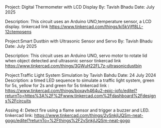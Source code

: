 Project: Digital Thermometer with LCD Display
By: Tavish Bhadu
Date: July 2025

Description:
This circuit uses an Arduino UNO,temperature sensor, a LCD display.
tinkercad link https://www.tinkercad.com/things/ki5kVjff8LL-12ctempsens


Project:Smart Dustbin with Ultrasonic Sensor and Servo
By: Tavish Bhadu
Date: July 2025

Description:
This circuit uses an Arduino UNO, servo motor to rotate lid when object detected and ultrasonic sensor
tinkercad link  https://www.tinkercad.com/things/3GWuH22FL7z-ultrasonicdustbin


Project:Traffic Light System Simulation
by Tavish Bahdu
Date: 24 July 2024
Description:
a timed LED sequence to simulate a traffic light system, green for 5s, yellow for 2s and green for 5s
tinkercad link : https://www.tinkercad.com/things/boxayh464u2-epic-jofo/editel?returnTo=https%3A%2F%2Fwww.tinkercad.com%2Fdashboard%2Fdesigns%2Fcircuits

Assing 4: Detect fire using a flame sensor and trigger a buzzer and LED.
tinkercad link: https://www.tinkercad.com/things/2vSnkjIJQSm-neat-gogo/editel?returnTo=%2Fthings%2F2vSnkjIJQSm-neat-gogo
